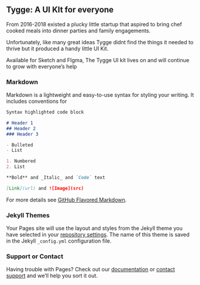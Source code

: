 ## Tygge: A UI KIt for everyone

From 2016-2018 existed a plucky little startup that aspired to bring chef cooked meals into 
dinner parties and family engagements.

Unfortunately, like many great ideas Tygge didnt find the things it needed to thrive but it produced a handy little UI Kit.

Available for Sketch and FIgma, The Tygge UI kit lives on and will continue to grow with everyone’s help

### Markdown

Markdown is a lightweight and easy-to-use syntax for styling your writing. It includes conventions for

```markdown
Syntax highlighted code block

# Header 1
## Header 2
### Header 3

- Bulleted
- List

1. Numbered
2. List

**Bold** and _Italic_ and `Code` text

[Link](url) and ![Image](src)
```

For more details see [GitHub Flavored Markdown](https://guides.github.com/features/mastering-markdown/).

### Jekyll Themes

Your Pages site will use the layout and styles from the Jekyll theme you have selected in your [repository settings](https://github.com/Tygge/tygge.github.io/settings). The name of this theme is saved in the Jekyll `_config.yml` configuration file.

### Support or Contact

Having trouble with Pages? Check out our [documentation](https://help.github.com/categories/github-pages-basics/) or [contact support](https://github.com/contact) and we’ll help you sort it out.
